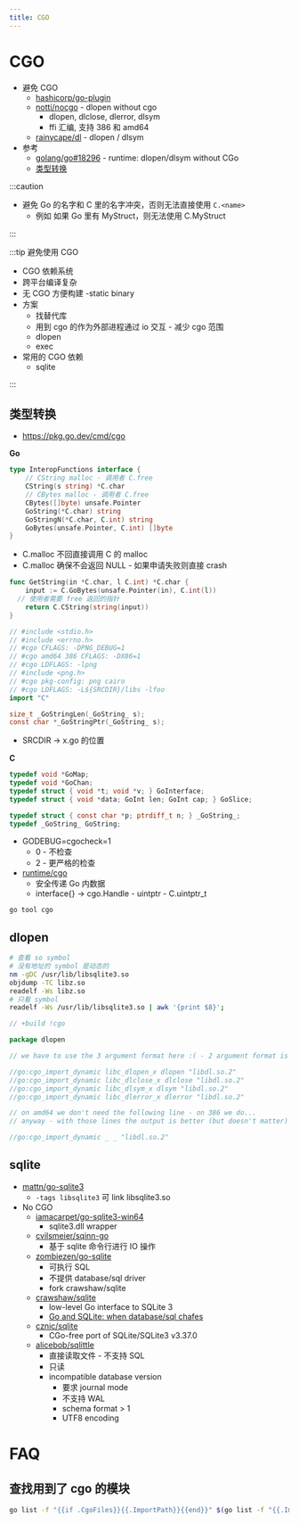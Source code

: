 ```yaml
---
title: CGO
---
```


# CGO

- 避免 CGO
  - [hashicorp/go-plugin](https://github.com/hashicorp/go-plugin)
  - [notti/nocgo](https://github.com/notti/nocgo) - dlopen without cgo
    - dlopen, dlclose, dlerror, dlsym
    - ffi 汇编, 支持 386 和 amd64
  - [rainycape/dl](https://github.com/rainycape/dl) - dlopen / dlsym
- 参考
  - [golang/go#18296](https://github.com/golang/go/issues/18296) - runtime: dlopen/dlsym without CGo
  - [类型转换](https://gist.github.com/zchee/b9c99695463d8902cd33)

:::caution

- 避免 Go 的名字和 C 里的名字冲突，否则无法直接使用 `C.<name>`
  - 例如 如果 Go 里有 MyStruct，则无法使用 C.MyStruct

:::

:::tip 避免使用 CGO

- CGO 依赖系统
- 跨平台编译复杂
- 无 CGO 方便构建 -static binary
- 方案
  - 找替代库
  - 用到 cgo 的作为外部进程通过 io 交互 - 减少 cgo 范围
  - dlopen
  - exec
- 常用的 CGO 依赖
  - sqlite

:::

## 类型转换

- https://pkg.go.dev/cmd/cgo

**Go**
```go
type InteropFunctions interface {
	// CString malloc - 调用者 C.free
	CString(s string) *C.char
	// CBytes malloc - 调用者 C.free
	CBytes([]byte) unsafe.Pointer
	GoString(*C.char) string
	GoStringN(*C.char, C.int) string
	GoBytes(unsafe.Pointer, C.int) []byte
}
```

- C.malloc 不回直接调用 C 的 malloc
- C.malloc 确保不会返回 NULL - 如果申请失败则直接 crash

```go
func GetString(in *C.char, l C.int) *C.char {
	input := C.GoBytes(unsafe.Pointer(in), C.int(l))
  // 使用者需要 free 返回的指针
	return C.CString(string(input))
}
```

```go
// #include <stdio.h>
// #include <errno.h>
// #cgo CFLAGS: -DPNG_DEBUG=1
// #cgo amd64 386 CFLAGS: -DX86=1
// #cgo LDFLAGS: -lpng
// #include <png.h>
// #cgo pkg-config: png cairo
// #cgo LDFLAGS: -L${SRCDIR}/libs -lfoo
import "C"
```

```c title="C 注释中可用的特殊函数"
size_t _GoStringLen(_GoString_ s);
const char *_GoStringPtr(_GoString_ s);
```

- SRCDIR -> x.go 的位置

**C**

```c
typedef void *GoMap;
typedef void *GoChan;
typedef struct { void *t; void *v; } GoInterface;
typedef struct { void *data; GoInt len; GoInt cap; } GoSlice;

typedef struct { const char *p; ptrdiff_t n; } _GoString_;
typedef _GoString_ GoString;
```

- GODEBUG=cgocheck=1
  - 0 - 不检查
  - 2 - 更严格的检查
- [runtime/cgo](https://pkg.go.dev/runtime/cgo)
  - 安全传递 Go 内数据
  - interface{} -> cgo.Handle - uintptr - C.uintptr_t

```bash
go tool cgo
```

## dlopen

```bash
# 查看 so symbol
# 没有地址的 symbol 是动态的
nm -gDC /usr/lib/libsqlite3.so
objdump -TC libz.so
readelf -Ws libz.so
# 只看 symbol
readelf -Ws /usr/lib/libsqlite3.so | awk '{print $8}';
```

```go
// +build !cgo

package dlopen

// we have to use the 3 argument format here :( - 2 argument format is only allowed from inside cgo

//go:cgo_import_dynamic libc_dlopen_x dlopen "libdl.so.2"
//go:cgo_import_dynamic libc_dlclose_x dlclose "libdl.so.2"
//go:cgo_import_dynamic libc_dlsym_x dlsym "libdl.so.2"
//go:cgo_import_dynamic libc_dlerror_x dlerror "libdl.so.2"

// on amd64 we don't need the following line - on 386 we do...
// anyway - with those lines the output is better (but doesn't matter) - without it on amd64 we get multiple DT_NEEDED with "libc.so.6" etc

//go:cgo_import_dynamic _ _ "libdl.so.2"
```

## sqlite

- [mattn/go-sqlite3](https://github.com/mattn/go-sqlite3)
  - `-tags libsqlite3` 可 link libsqlite3.so
- No CGO
  - [iamacarpet/go-sqlite3-win64](https://github.com/iamacarpet/go-sqlite3-win64)
    - sqlite3.dll wrapper
  - [cvilsmeier/sqinn-go](https://github.com/cvilsmeier/sqinn-go)
    - 基于 sqlite 命令行进行 IO 操作
  - [zombiezen/go-sqlite](https://github.com/zombiezen/go-sqlite)
    - 可执行 SQL
    - 不提供 database/sql driver
    - fork crawshaw/sqlite
  - [crawshaw/sqlite](https://github.com/crawshaw/sqlite)
    -  low-level Go interface to SQLite 3
    - [Go and SQLite: when database/sql chafes](https://crawshaw.io/blog/go-and-sqlite)
  - [cznic/sqlite](https://gitlab.com/cznic/sqlite)
    - CGo-free port of SQLite/SQLite3 v3.37.0
  - [alicebob/sqlittle](https://github.com/alicebob/sqlittle)
    - 直接读取文件 - 不支持 SQL
    - 只读
    - incompatible database version
      - 要求 journal mode
      - 不支持 WAL
      - schema format > 1
      - UTF8 encoding

# FAQ

## 查找用到了 cgo 的模块

```bash
go list -f "{{if .CgoFiles}}{{.ImportPath}}{{end}}" $(go list -f "{{.ImportPath}}{{range .Deps}} {{.}}{{end}}" ./... )
```
